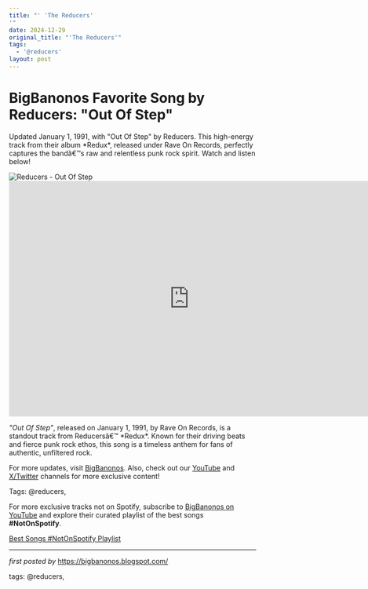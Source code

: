 ```yaml
---
title: "' 'The Reducers'
'"
date: 2024-12-29
original_title: "'The Reducers'"
tags:
  - '@reducers'
layout: post
---
```

<!-- Title of the Post -->
<h1 >BigBanonos Favorite Song by Reducers: "Out Of Step"</h1> <!-- Introductory Text -->
<p >Updated January 1, 1991, with "Out Of Step" by Reducers. This high-energy track from their album *Redux*, released under Rave On Records, perfectly captures the bandâ€™s raw and relentless punk rock spirit. Watch and listen below!</p> <!-- Featured Image -->
<div > <img src="https://i.scdn.co/image/ab6761610000e5ebc67d2127ef14f6d23faba6e3" alt="Reducers - Out Of Step" />
</div> <!-- YouTube Video Embed -->
<div > <iframe width="733" height="480" src="https://www.youtube.com/embed/5bcvmSodFMk" title="Out Of Step" frameborder="0" allow="accelerometer; autoplay; clipboard-write; encrypted-media; gyroscope; picture-in-picture; web-share" referrerpolicy="strict-origin-when-cross-origin" allowfullscreen></iframe>
</div> <!-- Song Information -->
<div > <p><em>"Out Of Step"</em>, released on January 1, 1991, by Rave On Records, is a standout track from Reducersâ€™ *Redux*. Known for their driving beats and fierce punk rock ethos, this song is a timeless anthem for fans of authentic, unfiltered rock.</p>
</div> <!-- Footer Links -->
<div > <p>For more updates, visit <a href="https://bigbanonos.blogspot.com/" target="_blank">BigBanonos</a>. Also, check out our <a href="https://www.youtube.com/@BigBanonos" target="_blank">YouTube</a> and <a href="https://x.com/bigbanonos" target="_blank">X/Twitter</a> channels for more exclusive content!</p>
</div> <!-- Tags -->
<p >Tags: @reducers,</p>


<!--Subscribe and Playlist Links-->
<div>
    <p>For more exclusive tracks not on Spotify, subscribe to <a href="https://www.youtube.com/@BigBanonos" target="_blank">BigBanonos on YouTube</a> and explore their curated playlist of the best songs <strong>#NotOnSpotify</strong>.</p>
    <p><a href="https://www.youtube.com/playlist?list=PLtuNtuTatqI0kFahUCbtbfenC_ET5O_tr" target="_blank">Best Songs #NotOnSpotify Playlist<br /></a></p></div>

<hr />

<p><em>first posted by</em> <a href="https://bigbanonos.blogspot.com/" rel="noopener" target="_new">https://bigbanonos.blogspot.com/</a></p>

<p>tags: @reducers,</p>
